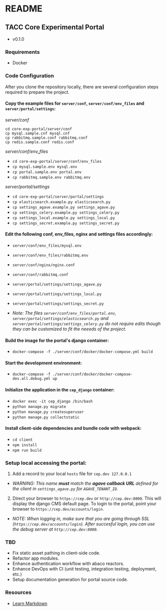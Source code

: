 # README

## TACC Core Experimental Portal

* v0.1.0


### Requirements

* Docker


### Code Configuration

After you clone the repository locally, there are several configuration steps required to prepare the project.

#### Copy the example files for `server/conf`, `server/conf/env_files` and `server/portal/settings`:

_server/conf_

    cd core-exp-portal/server/conf
    cp mysql.sample.cnf mysql.cnf
    cp rabbitmq.sample.conf rabbitmq.conf
    cp redis.sample.conf redis.conf
    
_server/conf/env_files_

- `cd core-exp-portal/server/conf/env_files`
- `cp mysql.sample.env mysql.env`
- `cp portal.sample.env portal.env`
- `cp rabbitmq.sample.env rabbitmq.env`

_server/portal/settings_

- `cd core-exp-portal/server/portal/settings`
- `cp elasticsearch.example.py elasticsearch.py`
- `cp settings_agave.example.py settings_agave.py`
- `cp settings_celery.example.py settings_celery.py`
- `cp settings_local.example.py settings_local.py`
- `cp settings_secret.example.py settings_secret.py`


#### Edit the following conf, env_files, nginx and settings files accordingly:

- `server/conf/env_files/mysql.env`
- `server/conf/env_files/rabbitmq.env`
- `server/conf/nginx/nginx.conf`
- `server/conf/rabbitmq.conf`
- `server/portal/settings/settings_agave.py`
- `server/portal/settings/settings_local.py`
- `server/portal/settings/settings_secret.py`

- _Note: The files `server/conf/env_files/portal.env`, `server/portal/settings/elasticsearch.py` and `server/portal/settings/settings_celery.py` do not require edits though they can be customized to fit the neeeds of the project._


#### Build the image for the portal's django container:

- `docker-compose -f ./server/conf/docker/docker-compose.yml build`


#### Start the development environment:

- `docker-compose -f ./server/conf/docker/docker-compose-dev.all.debug.yml up`


#### Initialize the application in the `cep_django` container:

- `docker exec -it cep_django /bin/bash`
- `python manage.py migrate`
- `python manage.py createsuperuser`
- `python manage.py collectstatic`


#### Install client-side dependencies and bundle code with webpack:

- `cd client`
- `npm install`
- `npm run build`


### Setup local accessing the portal:

1. Add a record to your local `hosts` file for `cep.dev 127.0.0.1`

- _WARNING: This name **must** match the **agave callback URL** defined for the client in `settings_agave.py` for `AGAVE_TENANT_ID`._


2. Direct your browser to `https://cep.dev` or `http://cep.dev:8000`. This will display the django CMS default page. To login to the portal, point your browser to `https://cep.dev/accounts/login`.

- _NOTE: When logging in, make sure that you are going through SSL (`https://cep.dev/accounts/login`). After succesful login, you can use the debug server at `http://cep.dev:8000`._


### TBD

- Fix static asset pathing in client-side code.
- Refactor app modules.
- Enhance authentication workflow with abaco reactors.
- Enhance DevOps with CI (unit testing, integration testing,  deployment, etc.)
- Setup documentation generation for portal source code.

### Resources

* [Learn Markdown](https://bitbucket.org/tutorials/markdowndemo)

